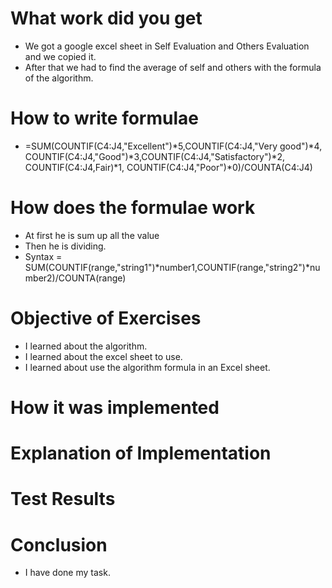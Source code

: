 # What work did you get 
 + We got a google excel sheet in Self Evaluation and Others Evaluation and we copied it.
 + After that we had to find the average of self and others with the formula of the algorithm.
# How to write formulae

* =SUM(COUNTIF(C4:J4,"Excellent")*5,COUNTIF(C4:J4,"Very good")*4,
COUNTIF(C4:J4,"Good")*3,COUNTIF(C4:J4,"Satisfactory")*2, COUNTIF(C4:J4,Fair)*1,
COUNTIF(C4:J4,"Poor")*0)/COUNTA(C4:J4)

# How does the formulae work
+ At first he is sum up all the value
+ Then he is dividing.
+ Syntax = SUM(COUNTIF(range,"string1")*number1,COUNTIF(range,"string2")*number2)/COUNTA(range)

# Objective of Exercises
+ I learned about the algorithm.
+ I learned about the excel sheet to use.
+ I learned about use the algorithm formula in an Excel sheet.

# How it was implemented


# Explanation of Implementation

# Test Results 

# Conclusion
+ I have done my task.

